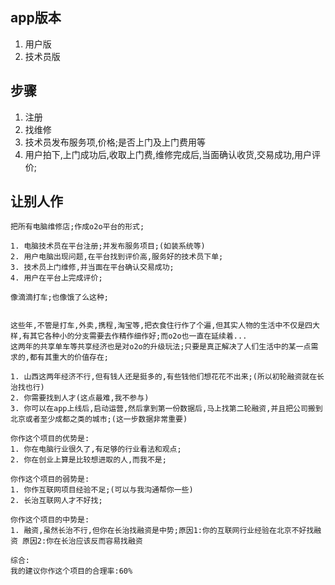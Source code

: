 ## app版本

1. 用户版
2. 技术员版

## 步骤

1. 注册
2. 找维修
3. 技术员发布服务项,价格;是否上门及上门费用等
4. 用户拍下,上门成功后,收取上门费,维修完成后,当面确认收货,交易成功,用户评价;

## 让别人作

```
把所有电脑维修店;作成o2o平台的形式;

1. 电脑技术员在平台注册;并发布服务项目;(如装系统等)
2. 用户电脑出现问题,在平台找到评价高,服务好的技术员下单;
3. 技术员上门维修,并当面在平台确认交易成功;
4. 用户在平台上完成评价;

像滴滴打车;也像饿了么这种;


这些年,不管是打车,外卖,携程,淘宝等,把衣食住行作了个遍,但其实人物的生活中不仅是四大样,有其它各种小的分支需要去作精作细作好;而o2o也一直在延续着...
这两年的共享单车等共享经济也是对o2o的升级玩法;只要是真正解决了人们生活中的某一点需求的,都有其重大的价值存在;

```


```
1. 山西这两年经济不行,但有钱人还是挺多的,有些钱他们想花花不出来;(所以初轮融资就在长治找也行)
2. 你需要找到人才(这点最难,我不参与)
3. 你可以在app上线后,启动运营,然后拿到第一份数据后,马上找第二轮融资,并且把公司搬到北京或者至少成都之类的城市;(这一步数据非常重要)
```


```
你作这个项目的优势是:
1. 你在电脑行业很久了,有足够的行业看法和观点;
2. 你在创业上算是比较想进取的人,而我不是;

你作这个项目的弱势是:
1. 你作互联网项目经验不足;(可以与我沟通帮你一些)
2. 长治互联网人才不好找;

你作这个项目的中势是:
1. 融资,虽然长治不行,但你在长治找融资是中势;原因1:你的互联网行业经验在北京不好找融资 原因2:你在长治应该反而容易找融资

综合:
我的建议你作这个项目的合理率:60%
```
